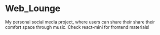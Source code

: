﻿# Web_Lounge
My personal social media project, where users can share their share their comfort space through music.
Check react-mini for frontend materials!
